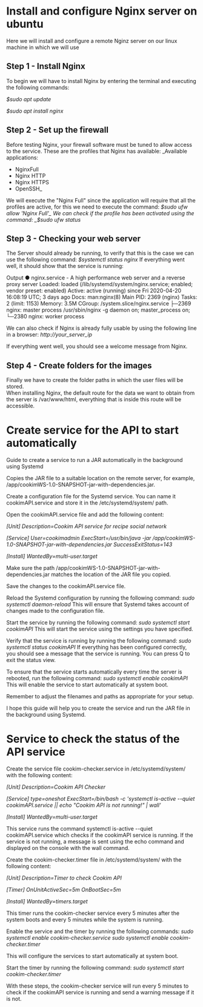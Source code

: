 # Install and configure Nginx server on ubuntu
Here we will install and configure a remote Nginz server on our linux machine in which we will use
## Step 1 - Install Nginx
To begin we will have to install Nginx by entering the terminal and executing the following commands:

_$sudo apt update_

_$sudo apt install nginx_

## Step 2 - Set up the firewall
Before testing Nginx, your firewall software must be tuned to allow access to the service.
These are the profiles that Nginx has available:
_Available applications:
   * NginxFull
   * Nginx HTTP
   * Nginx HTTPS
   * OpenSSH_
  
We will execute the "Nginx Full" since the application will require that all the profiles are active, for this we need to execute the command:
_$sudo ufw allow 'Nginx Full'_
We can check if the profile has been activated using the command:
_$sudo ufw status_

## Step 3 - Checking your web server
The Server should already be running, to verify that this is the case we can use the following command:
_$systemctl status nginx_
If everything went well, it should show that the service is running:

Output
● nginx.service - A high performance web server and a reverse proxy server
    Loaded: loaded (/lib/systemd/system/nginx.service; enabled; vendor preset: enabled)
    Active: active (running) since Fri 2020-04-20 16:08:19 UTC; 3 days ago
      Docs: man:nginx(8)
  Main PID: 2369 (nginx)
     Tasks: 2 (limit: 1153)
    Memory: 3.5M
    CGroup: /system.slice/nginx.service
            ├─2369 nginx: master process /usr/sbin/nginx -g daemon on; master_process on;
            └─2380 nginx: worker process
           
We can also check if Nginx is already fully usable by using the following line in a browser:
_http://your_server_ip_

If everything went well, you should see a welcome message from Nginx.

## Step 4 - Create folders for the images
Finally we have to create the folder paths in which the user files will be stored.  
When installing Nginx, the default route for the data we want to obtain from the server is /var/www/html, everything that is inside this route will be accessible.  

# Create service for the API to start automatically
Guide to create a service to run a JAR automatically in the background using Systemd

Copies the JAR file to a suitable location on the remote server, for example, /app/cookimWS-1.0-SNAPSHOT-jar-with-dependencies.jar.

Create a configuration file for the Systemd service. You can name it cookimAPI.service and store it in the /etc/systemd/system/ path.

Open the cookimAPI.service file and add the following content:

_[Unit]
Description=Cookim API service for recipe social network_

_[Service]
User=cookimadmin
ExecStart=/usr/bin/java -jar /app/cookimWS-1.0-SNAPSHOT-jar-with-dependencies.jar
SuccessExitStatus=143_

_[Install]
WantedBy=multi-user.target_

Make sure the path /app/cookimWS-1.0-SNAPSHOT-jar-with-dependencies.jar matches the location of the JAR file you copied.

Save the changes to the cookimAPI.service file.

Reload the Systemd configuration by running the following command:
_sudo systemctl daemon-reload_
This will ensure that Systemd takes account of changes made to the configuration file.

Start the service by running the following command:
_sudo systemctl start cookimAPI_
This will start the service using the settings you have specified.

Verify that the service is running by running the following command:
_sudo systemctl status cookimAPI_
If everything has been configured correctly, you should see a message that the service is running. You can press Q to exit the status view.

To ensure that the service starts automatically every time the server is rebooted, run the following command:
_sudo systemctl enable cookimAPI_
This will enable the service to start automatically at system boot.

Remember to adjust the filenames and paths as appropriate for your setup.

I hope this guide will help you to create the service and run the JAR file in the background using Systemd.

# Service to check the status of the API service
Create the service file cookim-checker.service in /etc/systemd/system/ with the following content:

_[Unit]
Description=Cookim API Checker_

_[Service]
type=oneshot
ExecStart=/bin/bash -c 'systemctl is-active --quiet cookimAPI.service || echo "Cookim API is not running!" | wall'_

_[Install]
WantedBy=multi-user.target_

This service runs the command systemctl is-active --quiet cookimAPI.service which checks if the cookimAPI service is running. If the service is not running, a message is sent using the echo command and displayed on the console with the wall command.

Create the cookim-checker.timer file in /etc/systemd/system/ with the following content:

_[Unit]
Description=Timer to check Cookim API_

_[Timer]
OnUnitActiveSec=5m
OnBootSec=5m_

_[Install]
WantedBy=timers.target_

This timer runs the cookim-checker service every 5 minutes after the system boots and every 5 minutes while the system is running.

Enable the service and the timer by running the following commands:
_sudo systemctl enable cookim-checker.service_
_sudo systemctl enable cookim-checker.timer_

This will configure the services to start automatically at system boot.

Start the timer by running the following command:
_sudo systemctl start cookim-checker.timer_

With these steps, the cookim-checker service will run every 5 minutes to check if the cookimAPI service is running and send a warning message if it is not.





